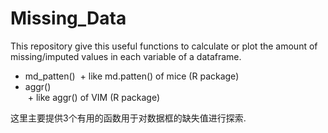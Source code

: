 # Missing_Data

This repository give this useful functions to calculate or plot the amount of missing/imputed values in each variable of a dataframe.
* md_patten()
  + like md.patten() of mice (R package) 
* aggr()  
  + like aggr()  of VIM (R package)

这里主要提供3个有用的函数用于对数据框的缺失值进行探索.
